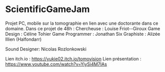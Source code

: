 # ScientificGameJam
Projet PC, mobile sur la tomographie en lien avec une doctorante dans ce domaine. Dans ce projet de 48h :
Chercheuse : 
Louise Friot--Giroux
Game Design : Céline Tohier
Game Programmer : Jonathan Six
Graphiste : Alizée Illien (Halfondarr)

Sound Designer: Nicolas Rozlonkowski

Lien itch.io : https://yukie02.itch.io/tomovision
Lien présentation : https://www.youtube.com/watch?v=YiySi4M7IAs
